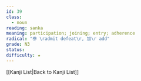 ```yaml
---
id: 39
class:
  - noun
reading: sanka
meaning: participation; joining; entry; adherence
radical: "参 \radmit defeat\r, 加\r add"
grade: N3
status:
difficulty: ★
---
```

[[Kanji List|Back to Kanji List]]